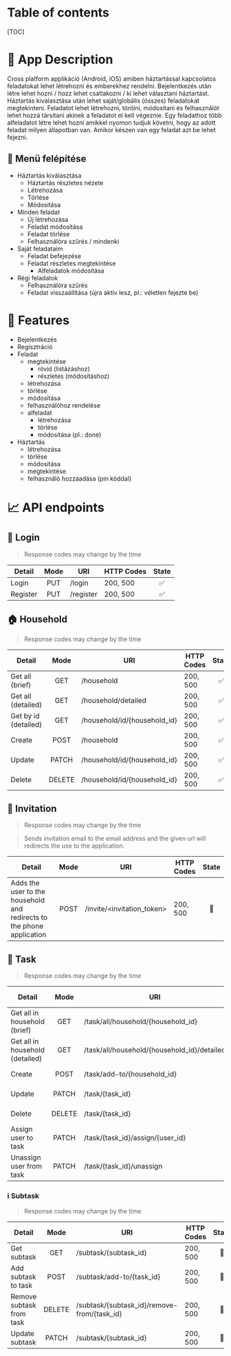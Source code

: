 # Table of contents
[TOC]

# :page_facing_up: App Description
Cross platform applikáció (Android, iOS) amiben háztartással kapcsolatos feladatokat lehet létrehozni és emberekhez rendelni.
Bejelentkezés után létre lehet hozni / hozz lehet csatlakozni / ki lehet választani háztartást.
Háztartás kiválasztása után lehet saját/globális (összes) feladatokat megtekinteni. Feladatot lehet létrehozni, törölni, módosítani és felhasználót lehet hozzá társítani akinek a feladatot el kell végeznie.
Egy feladathoz több alfeladatot létre lehet hozni amikkel nyomon tudjuk követni, hogy az adott feladat milyen állapotban van. Amikor készen van egy feladat azt be lehet fejezni.

## :open_file_folder: Menü felépítése
- Háztartás kiválasztása
  - Háztartás részletes nézete
  - Létrehozása
  - Törlése
  - Módosítása
- Minden feladat
  - Új létrehozása
  - Feladat módosítása
  - Feladat törlése
  - Felhasználóra szűrés / mindenki
- Saját feladataim
  - Feladat befejezése
  - Feladat részletes megtekintése
    - Alfeladatok módosítása
- Régi feladatok
  - Felhasználóra szűrés
  - Feladat visszaállítása (újra aktív lesz, pl.: véletlen fejezte be)

# :pushpin: Features
- Bejelentkezés
- Regisztráció
- Feladat
  - megtekintése
    - rövid (listázáshoz)
    - részletes (módosításhoz)
  - létrehozása
  - törlése
  - módosítása
  - felhasználóhoz rendelése
  - alfeladat
    - létrehozása
    - törlése
    - módosítása (pl.: done)
- Háztartás
  - létrehozása
  - törlése
  - módosítása
  - megtekintése
  - felhasználó hozzáadása (pin kóddal)

# :chart_with_upwards_trend: API endpoints

## :door: Login
> Response codes may change by the time

| Detail          | Mode | URI        | HTTP Codes  | State |
|-----------------|:----:|------------|-------------|:-----:|
| Login           | PUT  | /login     | 200, 500    | :white_check_mark:
| Register        | PUT  | /register  | 200, 500    | :white_check_mark:

## :house: Household
> Response codes may change by the time

| Detail                     | Mode  | URI                              | HTTP Codes  | State |
|----------------------------|:-------:|----------------------------------|-------------|:----------:|
| Get all (brief)            | GET   | /household                       | 200, 500    | :white_check_mark: |
| Get all (detailed)         | GET   | /household/detailed              | 200, 500    | :white_check_mark: |
| Get by id (detailed)       | GET   | /household/id/{household_id}        | 200, 500    | :white_check_mark: |
| Create                     | POST  | /household                       | 200, 500    | :white_check_mark: |
| Update                     | PATCH | /household/id/{household_id}        | 200, 500    | :white_check_mark: |
| Delete                     | DELETE| /household/id/{household_id}        | 200, 500    | :white_check_mark: |

## :love_letter: Invitation
> Response codes may change by the time

> Sends invitation email to the email address and the given url will redirects the use to the application.

| Detail                                | Mode  | URI                                    | HTTP Codes  | State |
|----------------------------|:-------:|----------------------------------|-------------|:----------:|
Adds the user to the household and redirects to the phone application | POST | /invite/<invitation_token> | 200, 500 | :construction:

## :date: Task
> Response codes may change by the time

| Detail                                | Mode  | URI                                    | HTTP Codes  | State |
|---------------------------------------|:-------:|----------------------------------------|-------------|:----:|
| Get all in household (brief)          | GET   | /task/all/household/{household_id}         | 200, 500    | :construction:
| Get all in household (detailed)       | GET   | /task/all/household/{household_id}/detailed| 200, 500    | :construction:
| Create                                | POST  | /task/add-to/{household_id}         | 200, 500    | :construction:
| Update                                | PATCH | /task/{task_id}| 200, 500    | :construction:
| Delete                                | DELETE| /task/{task_id}| 200, 500    | :construction:
| Assign user to task                   | PATCH | /task/{task_id}/assign/{user_id}| 200, 500    | :construction:
| Unassign user from task               | PATCH | /task/{task_id}/unassign          | 200, 500    | :construction:

### :information_source: Subtask
> Response codes may change by the time

| Detail                                | Mode  | URI                                    | HTTP Codes  | State |
|---------------------------------------|:-------:|----------------------------------------|-------------|:----:|
| Get subtask                           | GET   | /subtask/{subtask_id}                       | 200, 500    | :construction:
| Add subtask to task                   | POST  | /subtask/add-to/{task_id}                                 | 200, 500    | :construction:
| Remove subtask from task              | DELETE| /subtask/{subtask_id}/remove-from/{task_id}                       | 200, 500    | :construction:
| Update subtask                        | PATCH | /subtask/{subtask_id}                       | 200, 500    | :construction: